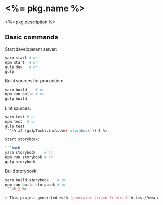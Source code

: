 
# <%= pkg.name %>

<%= pkg.description %>

## Basic commands

Start development server: 

```bash
yarn start # or
npm start  # or
gulp dev   # or
gulp
```

Build sources for production:

```bash
yarn build    # or
npm run build # or
gulp build
```

Lint sources:

```bash
yarn test # or
npm test  # or
gulp test
```<% if (gulpTasks.includes('storybook')) { %>

Start storybook:

```bash
yarn storybook    # or
npm run storybook # or
gulp storybook
```

Build storybook:

```bash
yarn build-storybook    # or
npm run build-storybook # or
```<% } %>

> This project generated with [generator-trigen-frontend](https://www.npmjs.com/package/generator-trigen-frontend)
